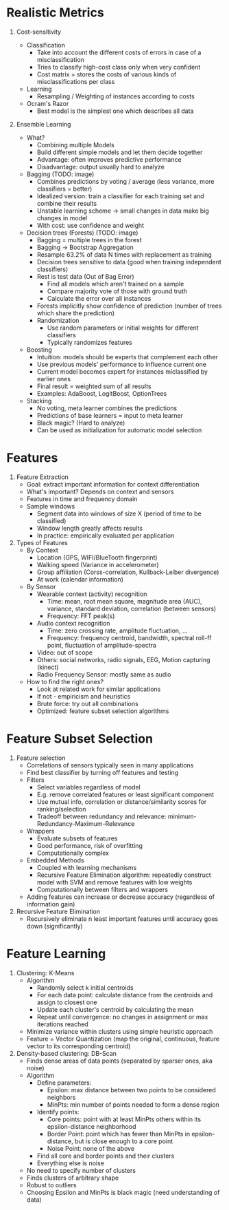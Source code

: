 # Realistic Metrics
1. Cost-sensitivity
    - Classification
        * Take into account the different costs of errors in case of a misclassification
        * Tries to classify high-cost class only when very confident
        * Cost matrix = stores the costs of various kinds of misclassifications per class
    - Learning
        * Resampling / Weighting of instances according to costs
    - Ocram's Razor
        * Best model is the simplest one which describes all data

1. Ensemble Learning
    - What?
        * Combining multiple Models
        * Build different simple models and let them decide together
        * Advantage: often improves predictive performance
        * Disadvantage: output usually hard to analyze
    - Bagging (TODO: image)
        * Combines predictions by voting / average (less variance, more classifiers = better)
        * Idealized version: train a classifier for each training set and combine their results
        * Unstable learning scheme -> small changes in data make big changes in model
        * With cost: use confidence and weight
    - Decision trees (Forests) (TODO: image)
        * Bagging = multiple trees in the forest
        * Bagging -> Bootstrap Aggregation
        * Resample 63.2% of data N times with replacement as training
        * Decision trees sensitive to data (good when training independent classifiers)
        * Rest is test data (Out of Bag Error)
            + Find all models which aren't trained on a sample
            + Compare majority vote of those with ground truth
            + Calculate the error over all instances
        * Forests implicitly show confidence of prediction (number of trees which share the prediction)
        * Randomization
            + Use random parameters or initial weights for different classifiers
            + Typically randomizes features
    - Boosting
        * Intuition: models should be experts that complement each other
        * Use previous models' performance to influence current one
        * Current model becomes expert for instances miclassified by earlier ones
        * Final result = weighted sum of all results
        * Examples: AdaBoost, LogitBoost, OptionTrees
    - Stacking
        * No voting, meta learner combines the predictions
        * Predictions of base learners = input to meta learner
        * Black magic? (Hard to analyze)
        * Can be used as initialization for automatic model selection



# Features
1. Feature Extraction
    - Goal: extract important information for context differentiation
    - What's important? Depends on context and sensors
    - Features in time and frequency domain
    - Sample windows
        * Segment data into windows of size X (period of time to be classified)
        * Window length greatly affects results
        * In practice: empirically evaluated per application
1. Types of Features
    - By Context
        * Location (GPS, WIFI/BlueTooth fingerprint)
        * Walking speed (Variance in accelerometer)
        * Group affiliation (Corss-correlation, Kullback-Leiber divergence)
        * At work (calendar information)
    - By Sensor
        * Wearable context (activity) recognition
            + Time: mean, root mean square, magnitude area (AUC), variance, standard deviation, correlation (between sensors)
            + Frequency: FFT peak(s)
        * Audio context recognition
            + Time: zero crossing rate, amplitude fluctuation, ...
            + Frequency: frequency centroid, bandwidth, spectral roll-ff point, fluctuation of amplitude-spectra
        * Video: out of scope
        * Others: social networks, radio signals, EEG, Motion capturing (kinect)
        * Radio Frequency Sensor: mostly same as audio
    - How to find the right ones?
        * Look at related work for similar applications
        * If not - empiricism and heuristics
        * Brute force: try out all combinations
        * Optimized: feature subset selection algorithms



# Feature Subset Selection
1. Feature selection
    - Correlations of sensors typically seen in many applications
    - Find best classifier by turning off features and testing
    - Filters
        * Select variables regardless of model
        * E.g. remove correlated features or least significant component
        * Use mutual info, correlation or distance/similarity scores for ranking/selection
        * Tradeoff between redundancy and relevance: minimum-Redundancy-Maximum-Relevance
    - Wrappers
        * Evaluate subsets of features
        * Good performance, risk of overfitting
        * Computationally complex
    - Embedded Methods
        * Coupled with learning mechanisms
        * Recursive Feature Elimination algorithm: repeatedly construct model with SVM and remove features with low weights
        * Computationally between filters and wrappers
    - Adding features can increase or decrease accuracy (regardless of information gain)
1. Recursive Feature Elimination
    - Recursively eliminate n least important features until accuracy goes down (significantly)



# Feature Learning
1. Clustering: K-Means
    - Algorithm
        * Randomly select k initial centroids
        * For each data point: calculate distance from the centroids and assign to closest one
        * Update each cluster's centroid by calculating the mean
        * Repeat until convergence: no changes in assignment or max iterations reached
    - Minimize variance within clusters using simple heuristic approach
    - Feature = Vector Quantization (map the original, continuous, feature vector to its corresponding centroid)
1. Density-based clustering: DB-Scan
    - Finds dense areas of data points (separated by sparser ones, aka noise)
    - Algorithm
        * Define parameters:
            + Epsilon: max distance between two points to be considered neighbors
            + MinPts: min number of points needed to form a dense region
        * Identify points:
            + Core points: point with at least MinPts others within its epsilon-distance neighborhood
            + Border Point: point which has fewer than MinPts in epsilon-distance, but is close enough to a core point
            + Noise Point: none of the above
        * Find all core and border points and their clusters
        * Everything else is noise
    - No need to specify number of clusters
    - Finds clusters of arbitrary shape
    - Robust to outliers
    - Choosing Epsilon and MinPts is black magic (need understanding of data)
